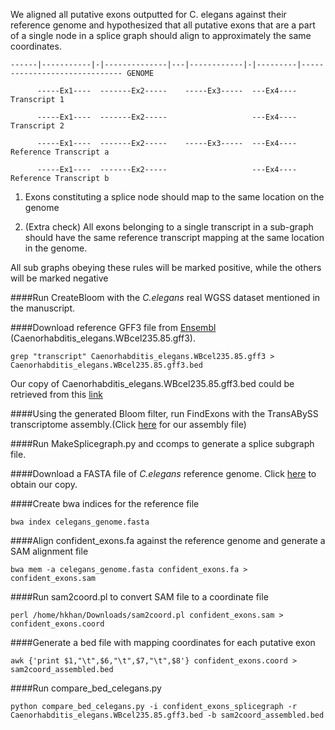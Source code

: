 We aligned all putative exons outputted for C. elegans against their reference genome and hypothesized that all putative exons that are a part of a single node in a splice graph should align to approximately the same coordinates.
```         
------|-----------|-|--------------|---|------------|-|---------|------------------------------ GENOME

      -----Ex1----  -------Ex2-----    -----Ex3-----  ---Ex4---- Transcript 1

      -----Ex1----  -------Ex2-----                   ---Ex4---- Transcript 2    

      -----Ex1----  -------Ex2-----    -----Ex3-----  ---Ex4---- Reference Transcript a

      -----Ex1----  -------Ex2-----                   ---Ex4---- Reference Transcript b
```
                  
1) Exons constituting a splice node should map to the same location on the genome

2) (Extra check) All exons belonging to a single transcript in a sub-graph should have the same reference transcript mapping at the same location in the genome.

All sub graphs obeying these rules will be marked positive, while the others will be marked negative 

       
####Run CreateBloom with the *C.elegans* real WGSS dataset mentioned in the manuscript.
     
####Download reference GFF3 file from [Ensembl](ftp://ftp.ensembl.org/pub/release-87/gff3/caenorhabditis_elegans) (Caenorhabditis_elegans.WBcel235.85.gff3).
```
grep "transcript" Caenorhabditis_elegans.WBcel235.85.gff3 > Caenorhabditis_elegans.WBcel235.85.gff3.bed
```
Our copy of Caenorhabditis_elegans.WBcel235.85.gff3.bed could be retrieved from this [link](https://drive.google.com/drive/folders/0B7WB43qKTdTZNmszYnZqZHZTOUE)      
    
####Using the generated Bloom filter, run FindExons with the TransABySS transcriptome assembly.(Click [here](https://drive.google.com/drive/folders/0B22DJq3IWQ8JeGpxZ2l3c1FWS0E) for our assembly file)
   
####Run MakeSplicegraph.py and ccomps to generate a splice subgraph file.
     
####Download a FASTA file of *C.elegans* reference genome. Click [here](https://drive.google.com/drive/folders/0B7WB43qKTdTZd2xydHBNRGl1ejg) to obtain our copy.
    
####Create bwa indices for the reference file
```
bwa index celegans_genome.fasta
```
    
####Align confident_exons.fa against the reference genome and generate a SAM alignment file
```
bwa mem -a celegans_genome.fasta confident_exons.fa > confident_exons.sam
```
    
####Run sam2coord.pl to convert SAM file to a coordinate file
````
perl /home/hkhan/Downloads/sam2coord.pl confident_exons.sam > confident_exons.coord
````
       
####Generate a bed file with mapping coordinates for each putative exon 
```
awk {'print $1,"\t",$6,"\t",$7,"\t",$8'} confident_exons.coord > sam2coord_assembled.bed
```
      
####Run compare_bed_celegans.py 
        
```
python compare_bed_celegans.py -i confident_exons_splicegraph -r Caenorhabditis_elegans.WBcel235.85.gff3.bed -b sam2coord_assembled.bed 

```

